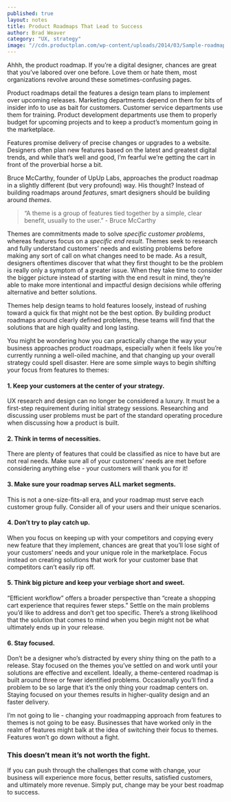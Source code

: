 ```yaml
---
published: true
layout: notes
title: Product Roadmaps That Lead to Success
author: Brad Weaver
category: "UX, strategy"
image: "//cdn.productplan.com/wp-content/uploads/2014/03/Sample-roadmap-1024x566.png"
---
```




Ahhh, the product roadmap. If you’re a digital designer, chances are great that you’ve labored over one before. Love them or hate them, most organizations revolve around these sometimes-confusing pages.

Product roadmaps detail the features a design team plans to implement over upcoming releases. Marketing departments depend on them for bits of insider info to use as bait for customers. Customer service departments use them for training. Product development departments use them to properly budget for upcoming projects and to keep a product’s momentum going in the marketplace.

Features promise delivery of precise changes or upgrades to a website. Designers often plan new features based on the latest and greatest digital trends, and while that’s well and good, I’m fearful we’re getting the cart in front of the proverbial horse a bit.

Bruce McCarthy, founder of UpUp Labs, approaches the product roadmap in a slightly different (but very profound) way. His thought? Instead of building roadmaps around _features_, smart designers should be building around _themes_.

> “A theme is a group of features tied together by a simple, clear benefit, usually to the user.” - Bruce McCarthy

Themes are commitments made to solve _specific customer problems_, whereas features focus on a _specific end result_. Themes seek to research and fully understand customers’ needs and existing problems before making any sort of call on what changes need to be made. As a result, designers oftentimes discover that what they first thought to be the problem is really only a symptom of a greater issue. When they take time to consider the bigger picture instead of starting with the end result in mind, they’re able to make more intentional and impactful design decisions while offering alternative and better solutions.

Themes help design teams to hold features loosely, instead of rushing toward a quick fix that might not be the best option. By building product roadmaps around clearly defined problems, these teams will find that the solutions that are high quality and long lasting.

You might be wondering how you can practically change the way your business approaches product roadmaps, especially when it feels like you’re currently running a well-oiled machine, and that changing up your overall strategy could spell disaster. Here are some simple ways to begin shifting your focus from features to themes:


#### 1. Keep your customers at the center of your strategy.
UX research and design can no longer be considered a luxury. It must be a first-step requirement during initial strategy sessions. Researching and discussing user problems must be part of the standard operating procedure when discussing how a product is built.

#### 2. Think in terms of necessities.
There are plenty of features that could be classified as nice to have but are not real needs. Make sure all of your customers’ needs are met before considering anything else - your customers will thank you for it!

#### 3. Make sure your roadmap serves ALL market segments.
This is not a one-size-fits-all era, and your roadmap must serve each customer group fully. Consider all of your users and their unique scenarios.

#### 4. Don’t try to play catch up.
When you focus on keeping up with your competitors and copying every new feature that they implement, chances are great that you’ll lose sight of your customers’ needs and your unique role in the marketplace. Focus instead on creating solutions that work for your customer base that competitors can’t easily rip off.

#### 5. Think big picture and keep your verbiage short and sweet.
“Efficient workflow” offers a broader perspective than “create a shopping cart experience that requires fewer steps.” Settle on the main problems you’d like to address and don’t get too specific. There’s a strong likelihood that the solution that comes to mind when you begin might not be what ultimately ends up in your release.

#### 6. Stay focused.
Don’t be a designer who’s distracted by every shiny thing on the path to a release. Stay focused on the themes you’ve settled on and work until your solutions are effective and excellent. Ideally, a theme-centered roadmap is built around three or fewer identified problems. Occasionally you’ll find a problem to be so large that it’s the only thing your roadmap centers on. Staying focused on your themes results in higher-quality design and an faster delivery.

I’m not going to lie - changing your roadmapping approach from features to themes is not going to be easy. Businesses that have worked only in the realm of features might balk at the idea of switching their focus to themes. Features won’t go down without a fight.

### This doesn’t mean it’s not worth the fight.

If you can push through the challenges that come with change, your business will experience more focus, better results, satisfied customers, and ultimately more revenue. Simply put, change may be your best roadmap to success.
